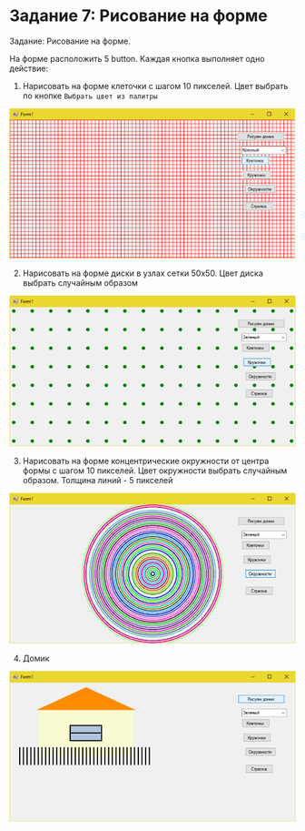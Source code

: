 # Задание 7: Рисование на форме
Задание: Рисование на форме.

На форме расположить 5 button. Каждая кнопка выполняет одно действие:
1. Нарисовать на форме клеточки с шагом 10 пикселей. Цвет выбрать по кнопке `Выбрать цвет из палитры`

![](https://github.com/kefaxoo/csharp-bsuir/raw/main/courses/l7/images/Picture%201.png)

2. Нарисовать на форме диски в узлах сетки 50x50. Цвет диска выбрать случайным образом

![](https://github.com/kefaxoo/csharp-bsuir/raw/main/courses/l7/images/Picture%202.png)

3. Нарисовать на форме концентрические окружности от центра формы с шагом 10 пикселей. Цвет окружности выбрать случайным образом. Толщина линий - 5 пикселей

![](https://github.com/kefaxoo/csharp-bsuir/raw/main/courses/l7/images/Picture%203.png)

4. Домик

![](https://github.com/kefaxoo/csharp-bsuir/raw/main/courses/l7/images/Picture%204.png)